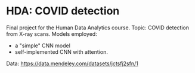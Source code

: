 # HDA: COVID detection
Final project for the Human Data Analytics course. Topic: COVID detection from X-ray scans. Models employed: 
- a "simple" CNN model
- self-implemented CNN with attention.

Data: https://data.mendeley.com/datasets/jctsfj2sfn/1
